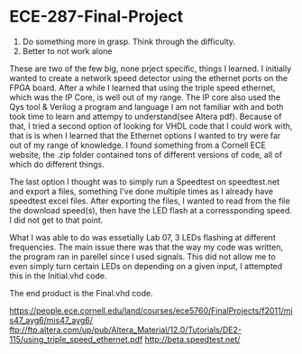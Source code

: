  # ECE-287-Final-Project

1. Do something more in grasp. Think through the difficulty.
2. Better to not work alone

These are two of the few big, none prject specific, things I learned.
I initially wanted to create a network speed detector using the ethernet ports on the FPGA board. After a while I learned that using the triple speed ethernet, which was the IP Core, is well out of my range. The IP core also used the Qys tool & Verilog a program and language I am not familiar with and both took time to learn and attempy to understand(see Altera pdf). Because of that, I tried a second option of looking for VHDL code that I could work with, that is is when I learned that the Ethernet options I wanted to try were far out of my range of knowledge. I found something from a Cornell ECE website, the .zip folder contained tons of different versions of code, all of which do different things.

The last option I thought was to simply run a Speedtest on speedtest.net and export a files, something I've done multiple times as I already have speedtest excel files. After exporting the files, I wanted to read from the file the download speed(s), then have the LED flash at a corressponding speed. I did not get to that point. 

What I was able to do was essetially Lab 07, 3 LEDs flashing at different frequencies. The main issue there was that the way my code was written, the program ran in parellel since I used signals. This did not allow me to even simply turn certain LEDs on depending on a given input, I attempted this in the Initial.vhd code. 

The end product is the Final.vhd code. 

https://people.ece.cornell.edu/land/courses/ece5760/FinalProjects/f2011/mis47_ayg6/mis47_ayg6/
ftp://ftp.altera.com/up/pub/Altera_Material/12.0/Tutorials/DE2-115/using_triple_speed_ethernet.pdf
http://beta.speedtest.net/
